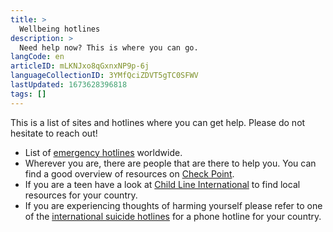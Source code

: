 ```yaml
---
title: >
  Wellbeing hotlines
description: >
  Need help now? This is where you can go.
langCode: en
articleID: mLKNJxo8qGxnxNP9p-6j
languageCollectionID: 3YMfQciZDVT5gTC0SFWV
lastUpdated: 1673628396818
tags: []
---
```


This is a list of sites and hotlines where you can get help. Please do not hesitate to reach out!

-   List of [emergency hotlines](https://en.wikipedia.org/wiki/List_of_emergency_telephone_numbers) worldwide.
-   Wherever you are, there are people that are there to help you. You can find a good overview of resources on [Check Point](https://checkpointorg.com/global/).
-   If you are a teen have a look at [Child Line International](https://www.childhelplineinternational.org/child-helplines/child-helpline-network/) to find local resources for your country.
-   If you are experiencing thoughts of harming yourself please refer to one of the [international suicide hotlines](http://www.suicide.org/international-suicide-hotlines.html) for a phone hotline for your country.